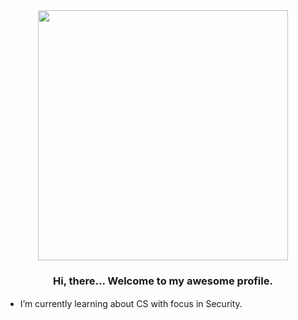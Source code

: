 <div align="center">
<img src="https://media.tenor.com/-NkQYOJCM_AAAAAi/luckystar-dance-konata-izumi.gif" align="center" height="400" width="400" />
</div>  
  

### <div align="center">Hi, there... Welcome to my awesome profile. </div>  
  

- I’m currently learning about CS with focus in Security.
ㅤㅤㅤ
  

<br />
